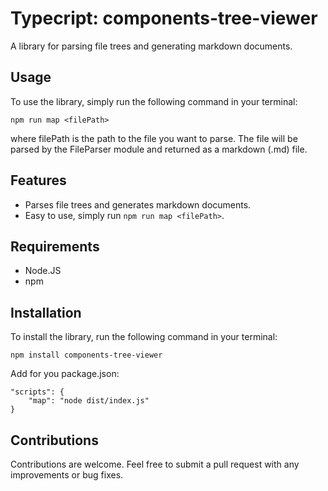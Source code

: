 # Typecript: components-tree-viewer

A library for parsing file trees and generating markdown documents.

## Usage
To use the library, simply run the following command in your terminal:

```
npm run map <filePath>
```
where filePath is the path to the file you want to parse. The file will be parsed by the FileParser module and returned as a markdown (.md) file.

## Features

* Parses file trees and generates markdown documents.
* Easy to use, simply run ```npm run map <filePath>```.

## Requirements

* Node.JS
* npm

## Installation

To install the library, run the following command in your terminal:

```
npm install components-tree-viewer
```

Add for you package.json:

```
"scripts": {
    "map": "node dist/index.js"
}
```

## Contributions
Contributions are welcome. Feel free to submit a pull request with any improvements or bug fixes.